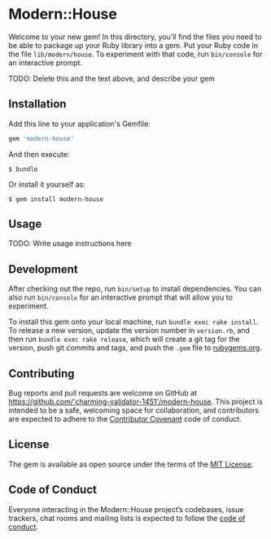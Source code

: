 # Modern::House

Welcome to your new gem! In this directory, you'll find the files you need to be able to package up your Ruby library into a gem. Put your Ruby code in the file `lib/modern/house`. To experiment with that code, run `bin/console` for an interactive prompt.

TODO: Delete this and the text above, and describe your gem

## Installation

Add this line to your application's Gemfile:

```ruby
gem 'modern-house'
```

And then execute:

    $ bundle

Or install it yourself as:

    $ gem install modern-house

## Usage

TODO: Write usage instructions here

## Development

After checking out the repo, run `bin/setup` to install dependencies. You can also run `bin/console` for an interactive prompt that will allow you to experiment.

To install this gem onto your local machine, run `bundle exec rake install`. To release a new version, update the version number in `version.rb`, and then run `bundle exec rake release`, which will create a git tag for the version, push git commits and tags, and push the `.gem` file to [rubygems.org](https://rubygems.org).

## Contributing

Bug reports and pull requests are welcome on GitHub at https://github.com/'charming-validator-1451'/modern-house. This project is intended to be a safe, welcoming space for collaboration, and contributors are expected to adhere to the [Contributor Covenant](http://contributor-covenant.org) code of conduct.

## License

The gem is available as open source under the terms of the [MIT License](https://opensource.org/licenses/MIT).

## Code of Conduct

Everyone interacting in the Modern::House project’s codebases, issue trackers, chat rooms and mailing lists is expected to follow the [code of conduct](https://github.com/'charming-validator-1451'/modern-house/blob/master/CODE_OF_CONDUCT.md).
